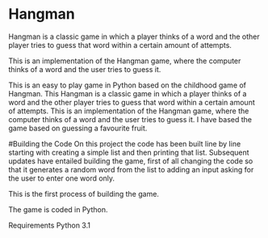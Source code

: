 # Hangman
Hangman is a classic game in which a player thinks of a word and the other player tries to guess that word within a certain amount of attempts.

This is an implementation of the Hangman game, where the computer thinks of a word and the user tries to guess it. 

This is an easy to play game in Python based on the childhood game of Hangman. This Hangman is a classic game in which a player thinks of a word and the other player tries to guess that word within a certain amount of attempts. This is an implementation of the Hangman game, where the computer thinks of a word and the user tries to guess it. I have based the game based on guessing a favourite fruit.

#Building the Code
On this project the code has been built line by line starting with creating a simple list and then printing that list. 
Subsequent updates have entailed building the game, first of all changing the code so that it generates a random word
from the list to adding an input asking for the user to enter one word only. 

This is the first process of building the game.  

The game is coded in Python.

Requirements Python 3.1
